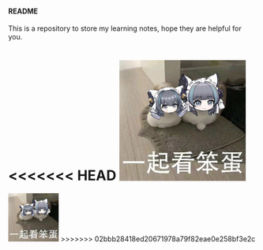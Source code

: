 #### README
This is a repository to store my learning notes, hope they are helpful for you. 

<<<<<<< HEAD
<img src="./assets/image-20240802001517012.png" alt="image-20240802001517012" style="zoom: 25%;" />
=======
<img src="./assets/image-20240802001517012.png" alt="image-20240802001517012" style="zoom: 10%;" />
>>>>>>> 02bbb28418ed20671978a79f82eae0e258bf3e2c

